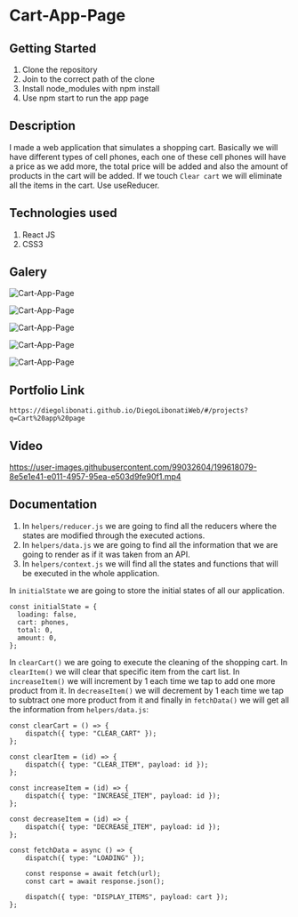 # Cart-App-Page

## Getting Started

1. Clone the repository
2. Join to the correct path of the clone
3. Install node_modules with npm install
4. Use npm start to run the app page

## Description

I made a web application that simulates a shopping cart. Basically we will have different types of cell phones, each one of these cell phones will have a price as we add more, the total price will be added and also the amount of products in the cart will be added. If we touch `Clear cart` we will eliminate all the items in the cart. Use useReducer.

## Technologies used

1. React JS
2. CSS3

## Galery

![Cart-App-Page](https://raw.githubusercontent.com/DiegoLibonati/DiegoLibonatiWeb/main/data/projects/React/Imagenes/cartreact-0.jpg)

![Cart-App-Page](https://raw.githubusercontent.com/DiegoLibonati/DiegoLibonatiWeb/main/data/projects/React/Imagenes/cartreact-1.jpg)

![Cart-App-Page](https://raw.githubusercontent.com/DiegoLibonati/DiegoLibonatiWeb/main/data/projects/React/Imagenes/cartreact-2.jpg)

![Cart-App-Page](https://raw.githubusercontent.com/DiegoLibonati/DiegoLibonatiWeb/main/data/projects/React/Imagenes/cartreact-3.jpg)

![Cart-App-Page](https://raw.githubusercontent.com/DiegoLibonati/DiegoLibonatiWeb/main/data/projects/React/Imagenes/cartreact-4.jpg)

## Portfolio Link

`https://diegolibonati.github.io/DiegoLibonatiWeb/#/projects?q=Cart%20app%20page`

## Video

https://user-images.githubusercontent.com/99032604/199618079-8e5e1e41-e011-4957-95ea-e503d9fe90f1.mp4

## Documentation

1. In `helpers/reducer.js` we are going to find all the reducers where the states are modified through the executed actions.
2. In `helpers/data.js` we are going to find all the information that we are going to render as if it was taken from an API.
3. In `helpers/context.js` we will find all the states and functions that will be executed in the whole application.

In `initialState` we are going to store the initial states of all our application.

```
const initialState = {
  loading: false,
  cart: phones,
  total: 0,
  amount: 0,
};
```

In `clearCart()` we are going to execute the cleaning of the shopping cart. In `clearItem()` we will clear that specific item from the cart list. In `increaseItem()` we will increment by 1 each time we tap to add one more product from it. In `decreaseItem()` we will decrement by 1 each time we tap to subtract one more product from it and finally in `fetchData()` we will get all the information from `helpers/data.js`:

```
const clearCart = () => {
    dispatch({ type: "CLEAR_CART" });
};

const clearItem = (id) => {
    dispatch({ type: "CLEAR_ITEM", payload: id });
};

const increaseItem = (id) => {
    dispatch({ type: "INCREASE_ITEM", payload: id });
};

const decreaseItem = (id) => {
    dispatch({ type: "DECREASE_ITEM", payload: id });
};

const fetchData = async () => {
    dispatch({ type: "LOADING" });

    const response = await fetch(url);
    const cart = await response.json();

    dispatch({ type: "DISPLAY_ITEMS", payload: cart });
};
```
